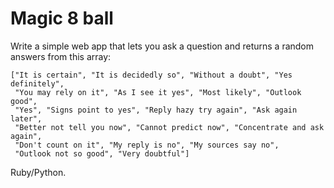 # Magic 8 ball

Write a simple web app that lets you ask a question and returns a random answers from this array:

```
["It is certain", "It is decidedly so", "Without a doubt", "Yes definitely",
 "You may rely on it", "As I see it yes", "Most likely", "Outlook good",
 "Yes", "Signs point to yes", "Reply hazy try again", "Ask again later",
 "Better not tell you now", "Cannot predict now", "Concentrate and ask again",
 "Don't count on it", "My reply is no", "My sources say no",
 "Outlook not so good", "Very doubtful"]
```

Ruby/Python.
